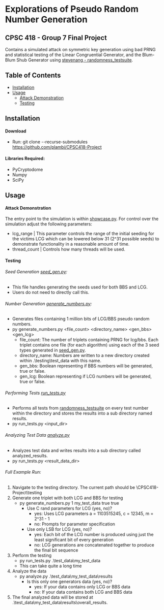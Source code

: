 # Explorations of Pseudo Random Number Generation

## CPSC 418 - Group 7 Final Project

Contains a simulated attack on symmetric key generation using bad PRNG and statistical testing of the Linear Congruential Generator, and the Blum-Blum Shub Generator using [stevenang - randomness_testsuite](https://github.com/stevenang/randomness_testsuite/tree/6a74f91dcac173052d81b26c45ee0d4e4a417d93). 


## Table of Contents
- [Installation](#installation)
- [Usage](#usage)
    - [Attack Demonstration](#attack-demonstration)
    - [Testing](#testing)


## Installation
#### Download
- Run: git clone --recurse-submodules https://github.com/plambi/CPSC418-Project

#### Libraries Required:
- PyCryptodome
- Numpy
- SciPy

## Usage

#### Attack Demonstration
The entry point to the simulation is within [showcase.py](attack_demonstration/showcase.py). For control over the simulation adjust the following parameters:
- lcg_range | This parameter controls the range of the initial seeding for the victims LCG which can be lowered below 31 (2^31 possible seeds) to demonstrate functionality in a reasonable amount of time.
- thread_count | Controls how many threads will be used.

#### Testing
###### Seed Generation [seed_gen.py](testing/seed_gen.py): 
- This file handles generating the seeds used for both BBS and LCG.
- Users do not need to directly call this.
###### Number Generation [generate_numbers.py](testing/generate_numbers.py): 
- Generates files containing 1 million bits of LCG/BBS pseudo random numbers. 
- py generate_numbers.py <file_count> <directory_name> <gen_bbs> <gen_lcg>
    - file_count: The number of triplets containing PRNG for lcg/bbs. Each triplet contains one file (for each algorithm) using each of the 3 seed types generated in [seed_gen.py](testing/seed_gen.py).
    - directory_name: Numbers are written to a new directory created within .\testing\test_data with this name.
    - gen_bbs: Boolean representing if BBS numbers will be generated, true or false.
    - gen_lcg: Boolean representing if LCG numbers will be generated, true or false.
###### Performing Tests [run_tests.py](testing/run_tests.py)
- Performs all tests from [randomness_testsuite](https://github.com/stevenang/randomness_testsuite/tree/6a74f91dcac173052d81b26c45ee0d4e4a417d93) on every test number within the directory and stores the results into a sub directory named results.
- py run_tests.py <input_dir>
###### Analyzing Test Data [analyze.py](testing/analyze.py)
- Analyzes test data and writes results into a sub directory called analyzed_results.
- py run_tests.py  <result_data_dir>
###### Full Example Run:
1. Navigate to the testing directory. The current path should be \CPSC418-Project\testing
2. Generate one triplet with both LCG and BBS for testing
    - py generate_numbers.py 1 my_test_data true true
        - Use C rand parameters for LCG (yes, no)?
            - yes: Uses LCG parameters a = 1103515245, c = 12345, m = 2^31 - 1
            - no: Prompts for parameter specification
        - Use only LSB for LCG (yes, no)?
            - yes: Each bit of the LCG number is produced using just the least significant bit of every generation
            - no: LCG generations are concatenated together to produce the final bit sequence
3. Perform the testing
    - py run_tests.py .\test_data\my_test_data
    - This can take quite a long time
4. Analyze the data
    - py analyze.py .\test_data\my_test_data\results
        - Is this only one generators data (yes, no)?
            - yes: If your data contains only LCG or BBS data
            - no: If your data contains both LCG and BBS data
5. The final analyzed data will be stored at .\test_data\my_test_data\results\overall_results.

